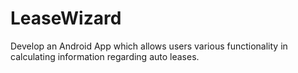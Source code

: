 # LeaseWizard
Develop an Android App which allows users various functionality in calculating information regarding auto leases.
